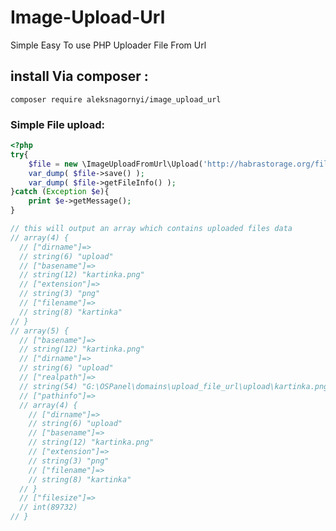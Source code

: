 # Image-Upload-Url

Simple Easy To use PHP Uploader File From Url
## install Via composer :
```composer require aleksnagornyi/image_upload_url```

### Simple File upload:
```php
<?php
try{
    $file = new \ImageUploadFromUrl\Upload('http://habrastorage.org/files/d09/226/c53/d09226c536e54f66a4c0ebcf17f158f0.png', "upload", 'kartinka', true);
    var_dump( $file->save() );
    var_dump( $file->getFileInfo() );
}catch (Exception $e){
    print $e->getMessage();
}

// this will output an array which contains uploaded files data
// array(4) {
  // ["dirname"]=>
  // string(6) "upload"
  // ["basename"]=>
  // string(12) "kartinka.png"
  // ["extension"]=>
  // string(3) "png"
  // ["filename"]=>
  // string(8) "kartinka"
// }
// array(5) {
  // ["basename"]=>
  // string(12) "kartinka.png"
  // ["dirname"]=>
  // string(6) "upload"
  // ["realpath"]=>
  // string(54) "G:\OSPanel\domains\upload_file_url\upload\kartinka.png"
  // ["pathinfo"]=>
  // array(4) {
    // ["dirname"]=>
    // string(6) "upload"
    // ["basename"]=>
    // string(12) "kartinka.png"
    // ["extension"]=>
    // string(3) "png"
    // ["filename"]=>
    // string(8) "kartinka"
  // }
  // ["filesize"]=>
  // int(89732)
// }

```